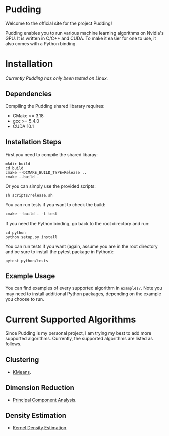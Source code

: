 # Pudding

Welcome to the official site for the project Pudding!

Pudding enables you to run various machine learning algorithms on Nvidia's GPU. It is written in C/C++ and CUDA. To make it easier for one to use, it also comes with a Python binding.

# Installation

*Currently Pudding has only been tested on Linux.*

## Dependencies

Compiling the Pudding shared libarary requires:
* CMake >= 3.18
* gcc >= 5.4.0
* CUDA 10.1

## Installation Steps

First you need to compile the shared libaray:

```shell
mkdir build
cd build
cmake --DCMAKE_BUILD_TYPE=Release ..
cmake --build .
```

Or you can simply use the provided scripts:
```shell
sh scripts/release.sh
```

You can run tests if you want to check the build:
```shell
cmake --build . -t test
```

If you need the Python binding, go back to the root directory and run:
```shell
cd python
python setup.py install
```

You can run tests if you want (again, assume you are in the root directory and be sure to install the pytest package in Python):
```shell
pytest python/tests
```

## Example Usage

You can find examples of every supported algorithm in ```examples/```. Note you may need to install additional Python packages, depending on the example you choose to run.

# Current Supported Algorithms

Since Pudding is my personal project, I am trying my best to add more supported algorithms. Currently, the supported algorithms are listed as follows.

## Clustering

* [KMeans](kmeans.md).

## Dimension Reduction

* [Principal Component Analysis](pca.md).

## Density Estimation

* [Kernel Density Estimation](kde.md).
